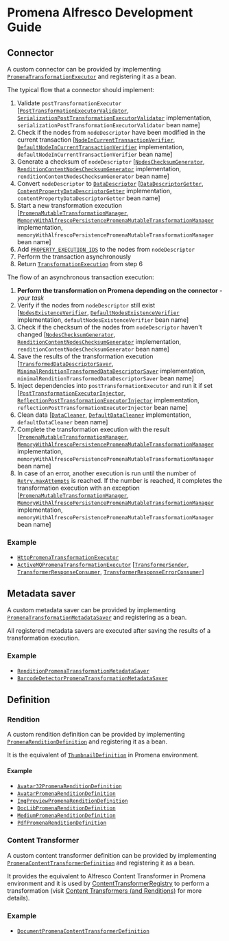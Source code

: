 # Promena Alfresco Development Guide
## Connector
A custom connector can be provided by implementing [`PromenaTransformationExecutor`](./alfresco-promena-core/src/main/kotlin/pl/beone/promena/alfresco/module/core/contract/transformation/PromenaTransformationExecutor.kt) and registering it as a bean. 

The typical flow that a connector should implement:
1. Validate `postTransformationExecutor` [[`PostTransformationExecutorValidator`](./alfresco-promena-core/src/main/kotlin/pl/beone/promena/alfresco/module/core/contract/transformation/post/PostTransformationExecutorValidator.kt), [`SerializationPostTransformationExecutorValidator`](./alfresco-promena-core/src/main/kotlin/pl/beone/promena/alfresco/module/core/internal/transformation/post/SerializationPostTransformationExecutorValidator.kt) implementation, `serializationPostTransformationExecutorValidator` bean name]
2. Check if the nodes from `nodeDescriptor` have been modified in the current transaction [[`NodeInCurrentTransactionVerifier`](./alfresco-promena-core/src/main/kotlin/pl/beone/promena/alfresco/module/core/contract/node/NodeInCurrentTransactionVerifier.kt), [`DefaultNodeInCurrentTransactionVerifier`](./alfresco-promena-core/src/main/kotlin/pl/beone/promena/alfresco/module/core/external/node/DefaultNodeInCurrentTransactionVerifier.kt) implementation, `defaultNodeInCurrentTransactionVerifier` bean name]
3. Generate a checksum of `nodeDescriptor` [[`NodesChecksumGenerator`](./alfresco-promena-core/src/main/kotlin/pl/beone/promena/alfresco/module/core/contract/node/NodesChecksumGenerator.kt), [`RenditionContentNodesChecksumGenerator`](./alfresco-promena-core/src/main/kotlin/pl/beone/promena/alfresco/module/core/external/node/RenditionContentNodesChecksumGenerator.kt) implementation, `renditionContentNodesChecksumGenerator` bean name]
4. Convert `nodeDescriptor` to [`DataDescriptor`](/Users/skotar/Projekty/Promena/promena/base/promena-transformer/contract/src/main/kotlin/pl/beone/promena/transformer/contract/data/DataDescriptor.kt) [[`DataDescriptorGetter`](./alfresco-promena-core/src/main/kotlin/pl/beone/promena/alfresco/module/core/contract/node/DataDescriptorGetter.kt), [`ContentPropertyDataDescriptorGetter`](./alfresco-promena-core/src/main/kotlin/pl/beone/promena/alfresco/module/core/external/node/ContentPropertyDataDescriptorGetter.kt) implementation, `contentPropertyDataDescriptorGetter` bean name]
5. Start a new transformation execution [[`PromenaMutableTransformationManager`](./alfresco-promena-core/src/main/kotlin/pl/beone/promena/alfresco/module/core/contract/transformation/PromenaTransformationManager.kt), [`MemoryWithAlfrescoPersistencePromenaMutableTransformationManager`](./alfresco-promena-core/src/main/kotlin/pl/beone/promena/alfresco/module/core/external/transformation/manager/MemoryWithAlfrescoPersistencePromenaMutableTransformationManager.kt) implementation, `memoryWithAlfrescoPersistencePromenaMutableTransformationManager` bean name]
6. Add [`PROPERTY_EXECUTION_IDS`](./alfresco-promena-core/src/main/kotlin/pl/beone/promena/alfresco/module/core/applicationmodel/model/PromenaModel.kt) to the  nodes from `nodeDescriptor`
7. Perform the transaction asynchronously
8. Return [`TransformationExecution`](./alfresco-promena-core/src/main/kotlin/pl/beone/promena/alfresco/module/core/applicationmodel/transformation/TransformationExecution.kt) from step 6

The flow of an asynchronous transaction execution:
1. **Perform the transformation on Promena depending on the connector** - *your task*
2. Verify if the nodes from `nodeDescriptor` still exist [[`NodesExistenceVerifier`](./alfresco-promena-core/src/main/kotlin/pl/beone/promena/alfresco/module/core/contract/node/NodesExistenceVerifier.kt), [`DefaultNodesExistenceVerifier`](./alfresco-promena-core/src/main/kotlin/pl/beone/promena/alfresco/module/core/external/node/DefaultNodesExistenceVerifier.kt) implementation, `defaultNodesExistenceVerifier` bean name]
3. Check if the checksum of the nodes from `nodeDescriptor` haven't changed [[`NodesChecksumGenerator`](./alfresco-promena-core/src/main/kotlin/pl/beone/promena/alfresco/module/core/contract/node/NodesChecksumGenerator.kt), [`RenditionContentNodesChecksumGenerator`](./alfresco-promena-core/src/main/kotlin/pl/beone/promena/alfresco/module/core/external/node/RenditionContentNodesChecksumGenerator.kt) implementation, `renditionContentNodesChecksumGenerator` bean name]
4. Save the results of the transformation execution [[`TransformedDataDescriptorSaver`](./alfresco-promena-core/src/main/kotlin/pl/beone/promena/alfresco/module/core/contract/node/TransformedDataDescriptorSaver.kt), [`MinimalRenditionTransformedDataDescriptorSaver`](./alfresco-promena-core/src/main/kotlin/pl/beone/promena/alfresco/module/core/external/node/MinimalRenditionTransformedDataDescriptorSaver.kt) implementation, `minimalRenditionTransformedDataDescriptorSaver` bean name]
5. Inject dependencies into `postTransformationExecutor` and run it if set [[`PostTransformationExecutorInjector`](./alfresco-promena-core/src/main/kotlin/pl/beone/promena/alfresco/module/core/contract/transformation/post/PostTransformationExecutorInjector.kt), [`ReflectionPostTransformationExecutorInjector`](./alfresco-promena-core/src/main/kotlin/pl/beone/promena/alfresco/module/core/external/transformation/post/ReflectionPostTransformationExecutorInjector.kt) implementation, `reflectionPostTransformationExecutorInjector` bean name]
6. Clean data [[`DataCleaner`](./alfresco-promena-core/src/main/kotlin/pl/beone/promena/alfresco/module/core/contract/data/DataCleaner.kt), [`DefaultDataCleaner`](./alfresco-promena-core/src/main/kotlin/pl/beone/promena/alfresco/module/core/internal/data/DefaultDataCleaner.kt) implementation, `defaultDataCleaner` bean name]
7. Complete the transformation execution with the result [[`PromenaMutableTransformationManager`](./alfresco-promena-core/src/main/kotlin/pl/beone/promena/alfresco/module/core/contract/transformation/PromenaTransformationManager.kt), [`MemoryWithAlfrescoPersistencePromenaMutableTransformationManager`](./alfresco-promena-core/src/main/kotlin/pl/beone/promena/alfresco/module/core/external/transformation/manager/MemoryWithAlfrescoPersistencePromenaMutableTransformationManager.kt) implementation, `memoryWithAlfrescoPersistencePromenaMutableTransformationManager` bean name]
8. In case of an error, another execution is run until the number of [`Retry.maxAttempts`](./alfresco-promena-core/src/main/kotlin/pl/beone/promena/alfresco/module/core/applicationmodel/retry/Retry.kt) is reached.
   If the number is reached, it completes the transformation execution with an exception [[`PromenaMutableTransformationManager`](./alfresco-promena-core/src/main/kotlin/pl/beone/promena/alfresco/module/core/contract/transformation/PromenaTransformationManager.kt), [`MemoryWithAlfrescoPersistencePromenaMutableTransformationManager`](./alfresco-promena-core/src/main/kotlin/pl/beone/promena/alfresco/module/core/external/transformation/manager/MemoryWithAlfrescoPersistencePromenaMutableTransformationManager.kt) implementation, `memoryWithAlfrescoPersistencePromenaMutableTransformationManager` bean name]

### Example
* [`HttpPromenaTransformationExecutor`](./connector/alfresco-promena-connector-http/src/main/kotlin/pl/beone/promena/alfresco/module/connector/http/external/HttpPromenaTransformationExecutor.kt)
* [`ActiveMQPromenaTransformationExecutor`](./connector/alfresco-promena-connector-activemq/src/main/kotlin/pl/beone/promena/alfresco/module/connector/activemq/external/transformation/ActiveMQPromenaTransformationExecutor.kt) [[`TransformerSender`](./connector/alfresco-promena-connector-activemq/src/main/kotlin/pl/beone/promena/alfresco/module/connector/activemq/delivery/activemq/TransformerSender.kt), [`TransformerResponseConsumer`](./connector/alfresco-promena-connector-activemq/src/main/kotlin/pl/beone/promena/alfresco/module/connector/activemq/delivery/activemq/TransformerResponseConsumer.kt), [`TransformerResponseErrorConsumer`](./connector/alfresco-promena-connector-activemq/src/main/kotlin/pl/beone/promena/alfresco/module/connector/activemq/delivery/activemq/TransformerResponseErrorConsumer.kt)]

## Metadata saver
A custom metadata saver can be provided by implementing [`PromenaTransformationMetadataSaver`](./alfresco-promena-core/src/main/kotlin/pl/beone/promena/alfresco/module/core/contract/transformation/PromenaTransformationMetadataSaver.kt) and registering as a bean.

All registered metadata savers are executed after saving the results of a transformation execution.

### Example
* [`RenditionPromenaTransformationMetadataSaver`](./transformer-rendition/alfresco-promena-lib-transformer-rendition/src/main/kotlin/pl/beone/promena/alfresco/lib/transformerrendition/external/rendition/transformation/RenditionPromenaTransformationMetadataSaver.kt)
* [`BarcodeDetectorPromenaTransformationMetadataSaver`](https://github.com/BeOne-PL/promena-transformer-barcode-detector-metadata-alfresco/blob/master/src/main/kotlin/pl/beone/promena/alfresco/module/transformer/barcodedetector/external/transformation/BarcodeDetectorPromenaTransformationMetadataSaver.kt)
   
## Definition
### Rendition
A custom rendition definition can be provided by implementing [`PromenaRenditionDefinition`](./transformer-rendition/alfresco-promena-lib-transformer-rendition/src/main/kotlin/pl/beone/promena/alfresco/lib/transformerrendition/contract/rendition/definition/PromenaRenditionDefinition.kt) and registering it as a bean. 

It is the equivalent of [`ThumbnailDefinition`](https://github.com/Alfresco/alfresco-repository/blob/alfresco-repository-7.43/src/main/java/org/alfresco/repo/thumbnail/ThumbnailRegistry.java) in Promena environment.

#### Example
* [`Avatar32PromenaRenditionDefinition`](./transformer-rendition/alfresco-promena-transformer-rendition-predefined/src/main/kotlin/pl/beone/promena/alfresco/module/transformerrendition/predefined/internal/rendition/definition/image/Avatar32PromenaRenditionDefinition.kt)
* [`AvatarPromenaRenditionDefinition`](./transformer-rendition/alfresco-promena-transformer-rendition-predefined/src/main/kotlin/pl/beone/promena/alfresco/module/transformerrendition/predefined/internal/rendition/definition/image/AvatarPromenaRenditionDefinition.kt)
* [`ImgPreviewPromenaRenditionDefinition`](./transformer-rendition/alfresco-promena-transformer-rendition-predefined/src/main/kotlin/pl/beone/promena/alfresco/module/transformerrendition/predefined/internal/rendition/definition/image/ImgPreviewPromenaRenditionDefinition.kt)
* [`DocLibPromenaRenditionDefinition`](./transformer-rendition/alfresco-promena-transformer-rendition-predefined/src/main/kotlin/pl/beone/promena/alfresco/module/transformerrendition/predefined/internal/rendition/definition/image/DocLibPromenaRenditionDefinition.kt)
* [`MediumPromenaRenditionDefinition`](./transformer-rendition/alfresco-promena-transformer-rendition-predefined/src/main/kotlin/pl/beone/promena/alfresco/module/transformerrendition/predefined/internal/rendition/definition/image/MediumPromenaRenditionDefinition.kt)
* [`PdfPromenaRenditionDefinition`](./transformer-rendition/alfresco-promena-transformer-rendition-predefined/src/main/kotlin/pl/beone/promena/alfresco/module/transformerrendition/predefined/internal/rendition/definition/pdf/PdfPromenaRenditionDefinition.kt)

### Content Transformer
A custom content transformer definition can be provided by implementing [`PromenaContentTransformerDefinition`](./transformer-rendition/alfresco-promena-lib-transformer-rendition/src/main/kotlin/pl/beone/promena/alfresco/lib/transformerrendition/contract/transformer/definition/PromenaContentTransformerDefinition.kt) and registering it as a bean. 

It provides the equivalent to Alfresco Content Transformer in Promena environment and it is used by [ContentTransformerRegistry](https://github.com/Alfresco/alfresco-repository/blob/alfresco-repository-7.43/src/main/java/org/alfresco/repo/content/transform/ContentTransformerRegistry.java) to perform a transformation (visit [Content Transformers (and Renditions)](https://docs.alfresco.com/6.2/references/dev-extension-points-content-transformer.html) for more details).

### Example
* [`DocumentPromenaContentTransformerDefinition`](./transformer-rendition/alfresco-promena-transformer-rendition-predefined/src/main/kotlin/pl/beone/promena/alfresco/module/transformerrendition/predefined/internal/transformer/definition/DocumentPromenaContentTransformerDefinition.kt)